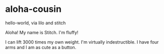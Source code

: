 # aloha-cousin
hello-world, via lilo and stitch

Aloha! My name is Stitch. I'm fluffy!

I can lift 3000 times my own weight. I'm virtually indestructible. I have four arms and I am as cute as a button.
